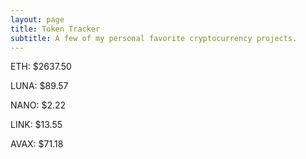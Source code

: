 ```yaml
---
layout: page
title: Token Tracker
subtitle: A few of my personal favorite cryptocurrency projects.
---
```


<!--BEGINCRYPTOINPUT-->
ETH: $2637.50

LUNA: $89.57

NANO: $2.22

LINK: $13.55

AVAX: $71.18

<!--ENDCRYPTOINPUT-->
